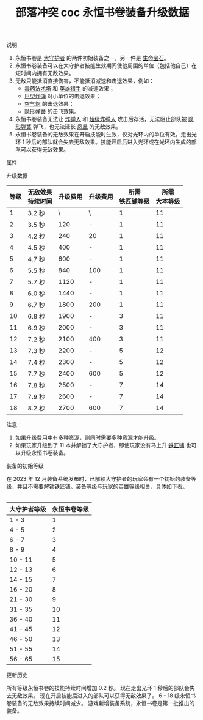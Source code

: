 ﻿---
title: "部落冲突 coc 永恒书卷装备升级数据"
navTitle: "永恒书卷"
shownTitle: "永恒书卷"
description: "永恒书卷是大守护者的两件初始装备之一。永恒书卷装备可以在大守护者技能生效期间使他周围的单位（包括他自己）在短时间内拥有无敌效果。无敌只能抵消直接伤害，不能抵消减速和击退效果。"
module: upgrade-home
imgFolder: home_heroes/0780
wiki: https://clashofclans.fandom.com/wiki/Eternal_Tome
canonical: /upgrade/0780-Eternal-Tome
---

<UnitInfo :folder="$frontmatter.imgFolder" imgSrc="Eternal_Tome_info.png" :imgAlt="$frontmatter.navTitle" description="大守护者和附近所有友军单位免疫伤害。" />

<SmallTitle>说明</SmallTitle>

1. 永恒书卷是 [大守护者](/upgrade/0202-Grand-Warden) 的两件初始装备之一，另一件是 [生命宝石](/upgrade/0781-Life-Gem)。
2. 永恒书卷装备可以在大守护者技能生效期间使他周围的单位（包括他自己）在短时间内拥有无敌效果。
3. 无敌只能抵消直接伤害，不能抵消减速和击退效果，例如：
   - [毒药法术塔](/upgrade/0311-Spell-Tower) 和 [英雄猎手](/upgrade/0088-Headhunter) 的减速效果；
   - [巨型炸弹](/upgrade/0383-Giant-Bomb) 对小单位的击退效果；
   - [空气炮](/upgrade/0306-Air-Sweeper) 的击退效果；
   - [隐形弹簧](/upgrade/0381-Spring-Trap) 的击飞效果。
4. 永恒书卷装备无法让 [炸弹人](/upgrade/0004-Wall-Breaker) 和 [超级炸弹人](/upgrade/0603-Super-Wall-Breaker) 攻击后存活，无法阻止部队被 [隐形弹簧](/upgrade/0381-Spring-Trap) 弹飞，也无法延长 [凤凰](/upgrade/0287-Phoenix) 的无敌效果。
5. 永恒书卷装备的无敌效果在开启技能时生效，仅对光环内的单位有效，走出光环 1 秒后的部队就会失去无敌效果。技能开启后进入光环或在光环内生成的部队可以获得无敌效果。

<SmallTitle>属性</SmallTitle>

<UnitProperties>
    <UnitProperty pKey="技能类型" pValue="主动技能" />
    <UnitProperty pKey="装备稀有度" pValue="普通" />
    <UnitProperty pKey="解锁条件" pValue="有大守护者即可" />
</UnitProperties>

<SmallTitle>升级数据</SmallTitle>

<script setup>
const tableExtraInfo = [
    {
        "column": 2,
        "type": "cost",
        "icon": "Shiny_Ore",
        "noGoldPass": true
    },
    {
        "column": 3,
        "type": "cost",
        "icon": "Glowy_Ore",
        "noGoldPass": true
    }
];
</script>

<UnitTable :tableExtraInfo="tableExtraInfo">

| 等级 |无敌效果<br>持续时间| 升级费用|升级费用|所需<br>铁匠铺等级|所需<br>大本等级|
| ---- |        ---       |   ---  |  ---  |       ---       |       ---      |
|   1  |       3.2 秒     |    \   |   \   |        1        |       11       |
|   2  |       3.5 秒     |   120  |   -   |        1        |       11       |
|   3  |       4.2 秒     |   240  |   20  |        1        |       11       |
|   4  |       4.5 秒     |   400  |   -   |        1        |       11       |
|   5  |       4.7 秒     |   600  |   -   |        1        |       11       |
|   6  |       5.5 秒     |   840  |  100  |        1        |       11       |
|   7  |       5.7 秒     |  1120  |   -   |        1        |       11       |
|   8  |       6.0 秒     |  1440  |   -   |        1        |       11       |
|   9  |       6.7 秒     |  1800  |  200  |        1        |       11       |
|  10  |       6.8 秒     |  1900  |   -   |        3        |       11       |
|  11  |       6.9 秒     |  2000  |   -   |        3        |       11       |
|  12  |       7.2 秒     |  2100  |  400  |        3        |       11       |
|  13  |       7.3 秒     |  2200  |   -   |        5        |       12       |
|  14  |       7.4 秒     |  2300  |   -   |        5        |       12       |
|  15  |       7.7 秒     |  2400  |  600  |        5        |       12       |
|  16  |       7.8 秒     |  2500  |   -   |        7        |       14       |
|  17  |       7.9 秒     |  2600  |   -   |        7        |       14       |
|  18  |       8.2 秒     |  2700  |  600  |        7        |       14       |
</UnitTable>

注意：

1. 如果升级费用中有多种资源，则同时需要多种资源才能升级。<br>
2. 如果玩家升级到了 11 本并解锁了大守护者，即使玩家没有马上升 [铁匠铺](/upgrade/0488-Blacksmith) 也可以升级永恒书卷装备。

<SmallTitle>装备的初始等级</SmallTitle>

在 2023 年 12 月装备系统发布时，已解锁大守护者的玩家会有一个初始的装备等级，并且不需要解锁铁匠铺。装备等级与玩家的英雄等级相关，具体如下表。

<Table maxWidth="25rem">

| 大守护者等级 | 永恒书卷等级 |
|     ---     |     ---     |
|    1 - 3    |      1      |
|    4 - 5    |      2      |
|    6 - 7    |      3      |
|    8 - 9    |      4      |
|   10 - 11   |      5      |
|   12 - 13   |      6      |
|   14 - 15   |      7      |
|   16 - 20   |      8      |
|   21 - 30   |      9      |
|   31 - 35   |     10      |
|   36 - 40   |     11      |
|   41 - 45   |     12      |
|   46 - 50   |     13      |
|   51 - 55   |     14      |
|   56 - 65   |     15      |
</Table>

<SmallTitle>更新历史</SmallTitle>

<Timeline>
    <TimelineItem date="2025/06/16">
        <TimelineRow>所有等级永恒书卷的技能持续时间增加 0.2 秒。</TimelineRow>
        <TimelineRow>现在走出光环 1 秒后的部队会失去无敌效果。</TimelineRow>
        <TimelineRow>现在开启技能后进入的部队可以获得无敌效果了。</TimelineRow>
    </TimelineItem>
    <TimelineItem date="2024/09/09">
        <TimelineRow>6 - 18 级永恒书卷装备的无敌效果持续时间减少。</TimelineRow>
    </TimelineItem>
    <TimelineItem date="2023/12/12">
        <TimelineRow>游戏新增装备系统，永恒书卷是第一批推出的装备。</TimelineRow>
    </TimelineItem>
    <TimelineItem :historyBottom="true" />
</Timeline>